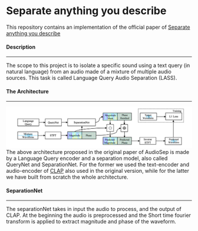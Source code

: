 # Separate anything you describe
This repository contains an implementation of the official paper of [Separate anything you describe](https://github.com/Audio-AGI/AudioSep)

#### Description
___

The scope to this project is to isolate a specific sound using a text query (in natural language) from an audio made of a mixture of multiple audio sources. This task is called Language Query Audio Separation (LASS).

#### The Architecture
---

![alt text](./architecture.png)
The above architecture proposed in the original paper of AudioSep is made by a Language Query encoder and a separation model, also called QueryNet and SeparationNet.
For the former we used the text-encoder and audio-encoder of [CLAP](https://github.com/LAION-AI/CLAP) also used in the original version, while for the latter we have built from scratch the whole architecture. 

#### SeparationNet
---

The separationNet takes in input the audio to process, and the output of CLAP. At the beginning the audio is preprocessed and the Short time fourier transform is applied to extract magnitude and phase of the waveform. 
